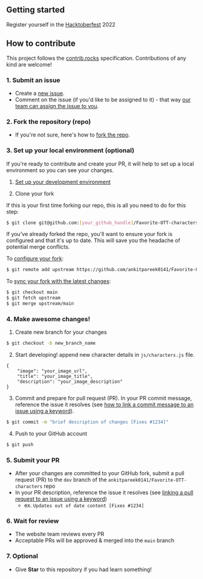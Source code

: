 ## Getting started
Register yourself in the [Hacktoberfest](https://hacktoberfest.com/) 2022 

## How to contribute

This project follows the [contrib.rocks](https://contrib.rocks/) specification. Contributions of any kind are welcome!

### 1. Submit an issue

- Create a [new issue](https://github.com/ankitpareek0141/Favorite-OTT-characters/issues/new/choose).
- Comment on the issue (if you'd like to be assigned to it) - that way [our team can assign the issue to you](https://github.blog/2019-06-25-assign-issues-to-issue-commenters/).

### 2. Fork the repository (repo)

- If you're not sure, here's how to [fork the repo](https://help.github.com/en/articles/fork-a-repo).

### 3. Set up your local environment (optional)

If you're ready to contribute and create your PR, it will help to set up a local environment so you can see your changes.

1. [Set up your development environment](https://www.gatsbyjs.com/docs/tutorial/part-zero/)

2. Clone your fork

If this is your first time forking our repo, this is all you need to do for this step:

```sh
$ git clone git@github.com:[your_github_handle]/Favorite-OTT-characters.git && cd Favorite-OTT-characters
```

If you've already forked the repo, you'll want to ensure your fork is configured and that it's up to date. This will save you the headache of potential merge conflicts.

To [configure your fork](https://docs.github.com/en/github/collaborating-with-issues-and-pull-requests/configuring-a-remote-for-a-fork):

```sh
$ git remote add upstream https://github.com/ankitpareek0141/Favorite-OTT-characters.git
```

To [sync your fork with the latest changes](https://docs.github.com/en/github/collaborating-with-issues-and-pull-requests/syncing-a-fork):

```sh
$ git checkout main
$ git fetch upstream
$ git merge upstream/main
```

### 4. Make awesome changes!

1. Create new branch for your changes

```sh
$ git checkout -b new_branch_name
```

2. Start developing! append new character details in `js/characters.js` file.
```
{
    "image": "your_image_url",
    "title": "your_image_title",
    "description": "your_image_description"
}
``` 

3. Commit and prepare for pull request (PR). In your PR commit message, reference the issue it resolves (see [how to link a commit message to an issue using a keyword](https://docs.github.com/en/free-pro-team@latest/github/managing-your-work-on-github/linking-a-pull-request-to-an-issue#linking-a-pull-request-to-an-issue-using-a-keyword)).

```sh
$ git commit -m "brief description of changes [Fixes #1234]"
```

4. Push to your GitHub account

```sh
$ git push
```

### 5. Submit your PR

- After your changes are committed to your GitHub fork, submit a pull request (PR) to the `dev` branch of the `ankitpareek0141/Favorite-OTT-characters` repo
- In your PR description, reference the issue it resolves (see [linking a pull request to an issue using a keyword](https://docs.github.com/en/free-pro-team@latest/github/managing-your-work-on-github/linking-a-pull-request-to-an-issue#linking-a-pull-request-to-an-issue-using-a-keyword))
  - ex. `Updates out of date content [Fixes #1234]`

### 6. Wait for review

- The website team reviews every PR
- Acceptable PRs will be approved & merged into the `main` branch

### 7. Optional
- Give __Star__ to this repository if you had learn something!
